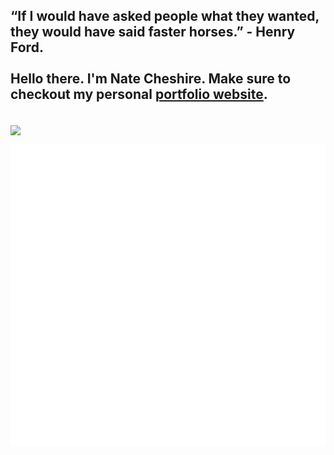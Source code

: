<p align="center">
    <h2>“If I would have asked people what they wanted, they would have said faster horses.” - Henry Ford.<br/><br/>Hello there. I'm Nate Cheshire. Make sure to checkout my personal <a href="https://nathancheshire.github.io/wavy-portfolio/">portfolio website</a>.</h2>
</p>
<br/>
<img align="center" src="https://github-readme-stats.vercel.app/api/wakatime?username=nathancheshire&theme=radical&custom_title=Time%20spent%20since%20August%2028%2C%202021&line_height=25&langs_count=7&hide_border=true&border_radius=20&hide=Other,Text,JSON,YAML"/>

<br/>

![Metrics](github-metrics.svg)
 
